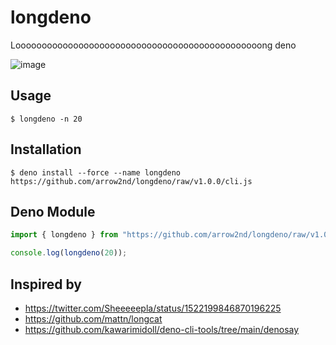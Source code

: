 # longdeno

Looooooooooooooooooooooooooooooooooooooooooooooong deno

![image](https://user-images.githubusercontent.com/44780846/167101214-9486d902-6238-4a2c-aa9f-490e80d0f8ed.png)

## Usage

```
$ longdeno -n 20
```

## Installation

```
$ deno install --force --name longdeno https://github.com/arrow2nd/longdeno/raw/v1.0.0/cli.js
```

## Deno Module

```js
import { longdeno } from "https://github.com/arrow2nd/longdeno/raw/v1.0.0/mod.js";

console.log(longdeno(20));
```

## Inspired by

- https://twitter.com/Sheeeeepla/status/1522199846870196225
- https://github.com/mattn/longcat
- https://github.com/kawarimidoll/deno-cli-tools/tree/main/denosay

